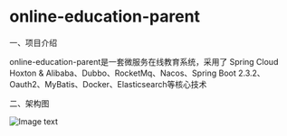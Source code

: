 # online-education-parent
一、项目介绍

online-education-parent是一套微服务在线教育系统，采用了 Spring Cloud Hoxton &amp; Alibaba、Dubbo、RocketMq、Nacos、Spring Boot 2.3.2、Oauth2、MyBatis、Docker、Elasticsearch等核心技术


二、架构图

![Image text](https://github.com/mover93/online-education-parent/blob/master/config/image/%E6%9E%B6%E6%9E%84%E5%9B%BE.png)
